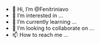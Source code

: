 - 👋 Hi, I’m @Fenitriniavo
- 👀 I’m interested in ...
- 🌱 I’m currently learning ...
- 💞️ I’m looking to collaborate on ...
- 📫 How to reach me ...

<!---
Fenitriniavo/Fenitriniavo is a ✨ special ✨ repository because its `README.md` (this file) appears on your GitHub profile.
You can click the Preview link to take a look at your changes.
--->

